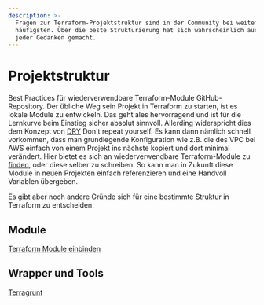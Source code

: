 ```yaml
---
description: >-
  Fragen zur Terraform-Projektstruktur sind in der Community bei weitem am
  häufigsten. Über die beste Strukturierung hat sich wahrscheinlich auch schon
  jeder Gedanken gemacht.
---
```


# Projektstruktur

Best Practices für wiederverwendbare Terraform-Module GitHub-Repository. Der übliche Weg sein Projekt in Terraform zu starten, ist es lokale Module zu entwickeln. Das geht ales hervorragend und ist für die Lernkurve beim Einstieg sicher absolut sinnvoll. Allerding widerspricht dies dem Konzept von [DRY](http://c2.com/cgi/wiki?DontRepeatYourself) Don't repeat yourself. Es kann dann nämlich schnell vorkommen, dass man grundlegende Konfiguration wie z.B. die des VPC bei AWS einfach von einem Projekt ins nächste kopiert und dort minimal verändert. Hier bietet es sich an wiederverwendbare Terraform-Module zu [finden](https://github.com/terraform-aws-modules), oder diese selber zu schreiben. So kann man in Zukunft diese Module in neuen Projekten einfach referenzieren und eine Handvoll Variablen übergeben.

Es gibt aber noch andere Gründe sich für eine bestimmte Struktur in Terraform zu entscheiden.

## Module
[Terraform Module einbinden](projektstruktur/terraform-module.md)

## Wrapper und Tools
[Terragrunt](codestruktur/beispiele/terragrunt.md)
